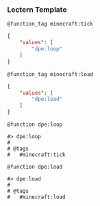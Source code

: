 ### Lectern Template

`@function_tag minecraft:tick`
```json
{
    "values": [  
        "dpe:loop"
    ]
}
```
`@function_tag minecraft:load`
```json
{
    "values": [  
        "dpe:load"
    ]
}
```

`@function dpe:loop`
```mcfunction
#> dpe:loop
#
# @tags
#   #minecraft:tick
```

`@function dpe:load`
```mcfunction
#> dpe:load
#
# @tags
#   #minecraft:load
```